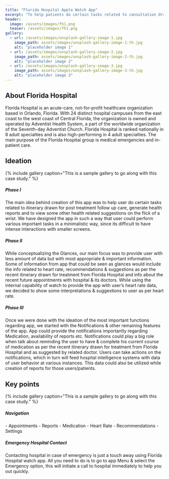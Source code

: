 ```yaml
---
title: "Florida Hospital Apple Watch App"
excerpt: "To help patients do certain tasks related to consultation drawn for post treatment follow up care, generate health reports and to view some other health related suggestions on the flick of a wrist."
header:
  image: /assets/images/fh1.png
  teaser: /assets/images/fh1.png
gallery:
  - url: /assets/images/unsplash-gallery-image-1.jpg
    image_path: assets/images/unsplash-gallery-image-1-th.jpg
    alt: "placeholder image 1"
  - url: /assets/images/unsplash-gallery-image-2.jpg
    image_path: assets/images/unsplash-gallery-image-2-th.jpg
    alt: "placeholder image 2"
  - url: /assets/images/unsplash-gallery-image-3.jpg
    image_path: assets/images/unsplash-gallery-image-3-th.jpg
    alt: "placeholder image 3"
---
```

<h2>About Florida Hospital</h2>
Florida Hospital is an acute-care, not-for-profit healthcare organization based in Orlando, Florida. With 24 distinct hospital campuses from the east coast to the west coast of Central Florida, the organization is owned and operated by Adventist Health System, a part of the worldwide organization of the Seventh-day Adventist Church. Florida Hospital is ranked nationally in 8 adult specialties and is also high-performing in 4 adult specialties. The main purpose of the Florida Hospital group is medical emergencies and in-patient care.

<h2>Ideation</h2>
{% include gallery caption="This is a sample gallery to go along with this case study." %}
<h5>Phase I</h5>
The main idea behind creation of this app was to help user do certain tasks related to itinerary drawn for post treatment follow up care, generate health reports and to view some other health related suggestions on the flick of a wrist.	
We have designed the app in such a way that user could perform various important tasks in a minimalistic way, since its difficult to have intense interactions with smaller screens.
<h5>Phase II</h5>
While conceptualizing the Glances, our main focus was to provide user with less amount of data but with most appropriate & important information.
Some of information from app that could be seen as glances would include the info related to heart rate, recommendations & suggestions as per the recent itinerary drawn for treatment from Florida Hospital and info about the recent future appointments with hospital & its doctors.
While using the internal capability of watch to provide the app with user’s heart rate data, we decided to show some interpretations & suggestions to user as per heart rate.
<h5>Phase III</h5>
Once we were done with the ideation of the most important functions regarding app, we started with the Notifications & other remaining features of the app.
App could provide the notifications importantly regarding Medication, availability of reports etc.
Notifications could play a big role when talk about reminding the user to have & complete his current course of medication as per the recent itinerary drawn for treatment from Florida Hospital and as suggested by related doctor.
Users can take actions on the notifications, which in turn will feed hospital intelligence systems with data of user behavior at various instances. This data could also be utilized while creation of reports for those users/patients. 

<h2>Key points</h2>
{% include gallery caption="This is a sample gallery to go along with this case study." %}
<h5>Navigation</h5>
- Appointments
- Reports
- Medication
- Heart Rate
- Recommendations
- Settings
<h5>Emergency Hospital Contact</h5>
Contacting hospital in case of emergency is just a touch away using Florida Hospital watch app. All you need to do is to go to app Menu & select the Emergency option, this will initiate a call to hospital immediately to help you out quickly.
